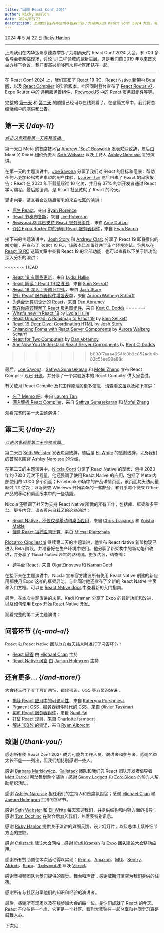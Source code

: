 ```yaml
---
title: "回顾 React Conf 2024"
author: Ricky Hanlon
date: 2024/05/22
description: 上周我们在内华达州亨德森举办了为期两天的 React Conf 2024 大会，有 700 多名与会者亲临现场，讨论 UI 工程领域的最新进展。在这篇文章中，我们将总结这次活动的演讲和公告。
---
```


2024 年 5 月 22 日 [Ricky Hanlon](https://twitter.com/rickhanlonii)

---

<Intro>

上周我们在内华达州亨德森举办了为期两天的 React Conf 2024 大会，有 700 多名与会者亲临现场，讨论 UI 工程领域的最新进展。这是我们自 2019 年以来首次举办线下会议，我们很高兴能够再次将社区团结在一起。

</Intro>

---

在 React Conf 2024 上，我们宣布了 [React 19 RC](/blog/2024/12/05/react-19)、[React Native 新架构 Beta 版](https://github.com/reactwg/react-native-new-architecture/discussions/189)，以及 [React Compiler](/learn/react-compiler) 的实验版本。社区同时登台宣布了 [React Router v7](https://remix.run/blog/merging-remix-and-react-router)、Expo Router 中的 [通用服务器组件](https://www.youtube.com/watch?v=T8TZQ6k4SLE&t=20765s)、[RedwoodJS](https://redwoodjs.com/blog/rsc-now-in-redwoodjs) 中的 React 服务器组件等等。

完整的 [第一天](https://www.youtube.com/watch?v=T8TZQ6k4SLE) 和 [第二天](https://www.youtube.com/watch?v=0ckOUBiuxVY) 的直播已经可以在线观看了。在这篇文章中，我们将总结活动中的演讲和公告。

## 第一天 {/*day-1*/}

_[点击这里观看第一天完整直播。](https://www.youtube.com/watch?v=T8TZQ6k4SLE&t=973s)_

第一天由 Meta 的首席技术官 [Andrew "Boz" Bosworth](https://www.threads.net/@boztank) 发表欢迎致辞，随后由 Meat 的 React 组织负责人 [Seth Webster](https://twitter.com/sethwebster) 以及主持人 [Ashley Narcisse](https://twitter.com/_darkfadr) 进行演讲。

在第一天的主题演讲中，[Joe Savona](https://twitter.com/en_JS) 分享了我们对 React 的目标和愿景：帮助任何人更加轻松构建卓越的用户体验。[Lauren Tan](https://twitter.com/potetotes) 随后带来了 React 的现状报告：React 在 2023 年下载量超过 10 亿次，并且有 37% 的新开发者通过 React 学习编程。最后她强调，是 React 社区成就了 React 的今天。

更多内容，请查看会议随后带来的来自社区的演讲：

- [原生 React](https://www.youtube.com/watch?v=T8TZQ6k4SLE&t=5542s)，来自 [Ryan Florence](https://twitter.com/ryanflorence)
- [React 节奏布鲁斯](https://www.youtube.com/watch?v=0ckOUBiuxVY&t=12728s)，来自 [Lee Robinson](https://twitter.com/leeerob)
- [RedwoodJS 现已支持 React 服务器组件](https://www.youtube.com/watch?v=T8TZQ6k4SLE&t=26815s)，来自 [Amy Dutton](https://twitter.com/selfteachme)
- [介绍 Expo Router 中的通用 React 服务器组件](https://www.youtube.com/watch?v=T8TZQ6k4SLE&t=20765s)，来自 [Evan Bacon](https://twitter.com/Baconbrix)

接下来的主题演讲中，[Josh Story](https://twitter.com/joshcstory) 和 [Andrew Clark](https://twitter.com/acdlite) 分享了 React 19 即将推出的新功能，并宣布了 React 19 RC，该版本已准备好用于生产环境测试。你可以在 [React 19 RC](/blog/2024/12/05/react-19) 这篇文章中查看 React 19 的全部功能，也可以查看以下关于新功能深入分析的演讲：

<<<<<<< HEAD
- [React 19 有哪些更新](https://www.youtube.com/watch?v=T8TZQ6k4SLE&t=8880s)，来自 [Lydia Hallie](https://twitter.com/lydiahallie)
- [React 解读：React 19 路线图](https://www.youtube.com/watch?v=T8TZQ6k4SLE&t=10112s)，来自 [Sam Selikoff](https://twitter.com/samselikoff)
- [React 19 深入：协调 HTML](https://www.youtube.com/watch?v=T8TZQ6k4SLE&t=24916s)，来自 [Josh Story](https://twitter.com/joshcstory)
- [使用 React 服务器组件增强表单](https://www.youtube.com/watch?v=0ckOUBiuxVY&t=25280s)，来自 [Aurora Walberg Scharff](https://twitter.com/aurorascharff)
- [为两台计算机设计的 React](https://www.youtube.com/watch?v=T8TZQ6k4SLE&t=18825s)，来自 [Dan Abramov](https://twitter.com/dan_abramov2)
- [现在你应该理解了 React 服务器组件](https://www.youtube.com/watch?v=0ckOUBiuxVY&t=11256s)，来自 [Kent C. Dodds](https://twitter.com/kentcdodds)
=======
- [What's new in React 19](https://www.youtube.com/watch?v=T8TZQ6k4SLE&t=8880s) by [Lydia Hallie](https://twitter.com/lydiahallie)
- [React Unpacked: A Roadmap to React 19](https://www.youtube.com/watch?v=T8TZQ6k4SLE&t=10112s) by [Sam Selikoff](https://twitter.com/samselikoff)
- [React 19 Deep Dive: Coordinating HTML](https://www.youtube.com/watch?v=T8TZQ6k4SLE&t=24916s) by [Josh Story](https://twitter.com/joshcstory)
- [Enhancing Forms with React Server Components](https://www.youtube.com/watch?v=0ckOUBiuxVY&t=25280s) by [Aurora Walberg Scharff](https://twitter.com/aurorascharff)
- [React for Two Computers](https://www.youtube.com/watch?v=T8TZQ6k4SLE&t=18825s) by [Dan Abramov](https://bsky.app/profile/danabra.mov)
- [And Now You Understand React Server Components](https://www.youtube.com/watch?v=0ckOUBiuxVY&t=11256s) by [Kent C. Dodds](https://twitter.com/kentcdodds)
>>>>>>> b03017aaee6541c0b3c653edb4b82c56ee99a88d

最后，[Joe Savona](https://twitter.com/en_JS)、[Sathya Gunasekaran](https://twitter.com/_gsathya) 和 [Mofei Zhang](https://twitter.com/zmofei) 宣布 React Compiler 现已 [开源](https://github.com/facebook/react/pull/29061)，并分享了一个实验版本的 React Compiler 供大家尝试。

有关使用 React Compile 及其工作原理的更多信息，请查看[文档](/learn/react-compiler)以及如下演讲：

- [忘了 Memo 吧](https://www.youtube.com/watch?v=T8TZQ6k4SLE&t=12020s)，来自 [Lauren Tan](https://twitter.com/potetotes)
- [深入解析 React Compiler](https://www.youtube.com/watch?v=0ckOUBiuxVY&t=9313s)，来自 [Sathya Gunasekaran](https://twitter.com/_gsathya) 和 [Mofei Zhang](https://twitter.com/zmofei)

观看完整的第一天主题演讲：

<YouTubeIframe src="https://www.youtube.com/embed/T8TZQ6k4SLE?t=973s" />

## 第二天 {/*day-2*/}

_[点击这里观看第二天完整直播。](https://www.youtube.com/watch?v=0ckOUBiuxVY&t=1720s)_

第二天由 [Seth Webster](https://twitter.com/sethwebster) 发表欢迎致辞，随后是 [Eli White](https://x.com/Eli_White) 的感谢致辞，以及我们的首席氛围官 [Ashley Narcisse](https://twitter.com/_darkfadr) 的介绍。

在第二天的主题演讲中，[Nicola Corti](https://twitter.com/cortinico) 分享了 React Native 的现状，包括 2023 年的 7800 万次下载量。他还强调了使用 React Native 的应用，包括了 Meta 内部使用的 2000 多个页面；Facebook 市场中的产品详情页面，该页面每天访问量超过 20 亿次；以及微软 Windows 开始菜单的一些部分，和几乎每个微软 Office 产品的移动和桌面版本中的一些功能。

Nicola 还强调了社区为支持 React Native 所做的所有工作，包括库、框架和多平台。更多内容，请查看来自社区的这些演讲：

- [React Native，不仅仅是移动和桌面应用](https://www.youtube.com/watch?v=0ckOUBiuxVY&t=5798s)，来自 [Chris Traganos](https://twitter.com/chris_trag) 和 [Anisha Malde](https://twitter.com/anisha_malde)
- [使用 React 进行空间计算](https://www.youtube.com/watch?v=0ckOUBiuxVY&t=22525s)，来自 [Michał Pierzchała](https://twitter.com/thymikee)

[Riccardo Cipolleschi](https://twitter.com/cipolleschir) 继续第二天的主题演讲，他宣布 React Native 新架构现已进入 Beta 阶段，并准备好在生产环境中使用。他分享了新架构中的新功能和改进，并分享了 React Native 未来的路线图。更多内容，请查看：

- [跨平台 React](https://www.youtube.com/watch?v=0ckOUBiuxVY&t=26569s)，来自 [Olga Zinoveva](https://github.com/SlyCaptainFlint) 和 [Naman Goel](https://twitter.com/naman34)

在接下来在主题演讲中，Nicola 宣布官方建议所有使用 React Native 创建的新应用都使用 Expo 这样的框架启动。与此同时他还宣布了全新的 React Native 主页和入门文档。可以在 [React Native docs](https://reactnative.dev/docs/next/environment-setup) 中查看新的入门指南。

最后，在本次主题演讲的末尾，[Kadi Kraman](https://twitter.com/kadikraman) 分享了 Expo 的最新功能和改进，以及如何使用 Expo 开始 React Native 开发。

观看完整的第二天主题演讲：

<YouTubeIframe src="https://www.youtube.com/embed/0ckOUBiuxVY?t=1720s" />

## 问答环节 {/*q-and-a*/}

React 和 React Native 团队也在每天结束时进行了问答环节：

- [React 问答](https://www.youtube.com/watch?v=T8TZQ6k4SLE&t=27518s) 由 [Michael Chan](https://twitter.com/chantastic) 主持
- [React Native 问答](https://www.youtube.com/watch?v=0ckOUBiuxVY&t=27935s) 由 [Jamon Holmgren](https://twitter.com/jamonholmgren) 主持

## 还有更多... {/*and-more*/}

大会还进行了关于可访问性、错误报告、CSS 等方面的演讲：

- [揭秘 React 应用中的可访问性](https://www.youtube.com/watch?v=0ckOUBiuxVY&t=20655s)，来自 [Kateryna Porshnieva](https://twitter.com/krambertech)
- [Pigment CSS，服务器组件时代的 CSS](https://www.youtube.com/watch?v=0ckOUBiuxVY&t=21696s)，来自 [Olivier Tassinari](https://twitter.com/olivtassinari)
- [实时 React 服务器组件](https://www.youtube.com/watch?v=T8TZQ6k4SLE&t=24070s)，来自 [Sunil Pai](https://twitter.com/threepointone)
- [打破 React 规则](https://www.youtube.com/watch?v=T8TZQ6k4SLE&t=25862s)，来自 [Charlotte Isambert](https://twitter.com/c_isambert)
- [解决 100% 的错误](https://www.youtube.com/watch?v=0ckOUBiuxVY&t=19881s)，来自 [Ryan Albrecht](https://github.com/ryan953)

## 致谢 {/*thank-you*/}

感谢所有使 React Conf 2024 成为可能的工作人员、演讲者和参与者。感谢名单太长不能一一列出，但我们想特别感谢一些人。

感谢 [Barbara Markiewicz](https://twitter.com/barbara_markie)、[Callstack](https://www.callstack.com/) 团队和我们的 React 团队开发者倡导者 [Matt Carroll](https://twitter.com/mattcarrollcode) 帮助策划整个活动；感谢 [Sunny Leggett](https://zeroslopeevents.com/about) 和 [Zero Slope](https://zeroslopeevents.com) 的所有人帮助组织活动。

感谢 [Ashley Narcisse](https://twitter.com/_darkfadr) 担任我们的主持人和首席氛围官；感谢 [Michael Chan](https://twitter.com/chantastic) 和 [Jamon Holmgren](https://twitter.com/jamonholmgren) 主持问答环节。

感谢 [Seth Webster](https://twitter.com/sethwebster) 和 [Eli White](https://x.com/Eli_White) 每天欢迎我们，并提供结构和内容方面的指导；感谢 [Tom Occhino](https://twitter.com/tomocchino) 在聚会后加入我们，并发表特别讯息。

感谢 [Ricky Hanlon](https://www.youtube.com/watch?v=FxTZL2U-uKg&t=1263s) 提供关于演讲的详细反馈，设计幻灯片，以及总体上填补细节方面的空缺。

感谢 [Callstack](https://www.callstack.com/) 建设大会网站；感谢 [Kadi Kraman](https://twitter.com/kadikraman) 和 [Expo](https://expo.dev/) 团队建设大会移动应用。

感谢所有赞助商使本次活动得以实现：[Remix](https://remix.run/)、[Amazon](https://developer.amazon.com/apps-and-games?cmp=US_2024_05_3P_React-Conf-2024&ch=prtnr&chlast=prtnr&pub=ref&publast=ref&type=org&typelast=org)、[MUI](https://mui.com/)、[Sentry](https://sentry.io/for/react/?utm_source=sponsored-conf&utm_medium=sponsored-event&utm_campaign=frontend-fy25q2-evergreen&utm_content=logo-reactconf2024-learnmore)、[Abbott](https://www.jobs.abbott/software)、[Expo](https://expo.dev/)、[RedwoodJS](https://redwoodjs.com/) 以及 [Vercel](https://vercel.com)。

感谢音视频团队为我们提供的视觉、舞台和声音；感谢威斯汀酒店为我们提供的住宿。

感谢所有与社区分享他们的知识和经验的演讲者。

最后，感谢所有现场以及在线参加大会的每一位。是你们成就了 React 的今天。React 不仅仅是一个库，它更是一个社区，看到大家聚在一起分享和共同学习真是鼓舞人心。

下次见！

